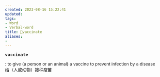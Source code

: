 ```yaml
---
created: 2023-08-16 15:22:41
updated: 
tags: 
- Word
- Verbal-word
title: 🚩vaccinate
aliases:
- 
---
```


<pre><strong>vaccinate</strong></pre>
: to give (a person or an animal) a vaccine to prevent infection by a disease给（人或动物）接种疫苗